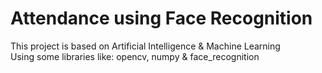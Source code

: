 # Attendance using Face Recognition

This project is based on Artificial Intelligence & Machine Learning<br>
Using some libraries like: opencv, numpy & face_recognition

